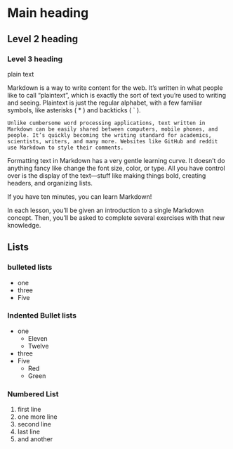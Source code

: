 #  Main heading
##  Level 2 heading
###  Level 3 heading

plain text 

Markdown is a way to write content for the web. It’s written in what people like to call “plaintext”, which is exactly the sort of text you’re used to writing and seeing. Plaintext is just the regular alphabet, with a few familiar symbols, like asterisks ( * ) and backticks ( ` ).

```
Unlike cumbersome word processing applications, text written in Markdown can be easily shared between computers, mobile phones, and people. It’s quickly becoming the writing standard for academics, scientists, writers, and many more. Websites like GitHub and reddit use Markdown to style their comments.
```

Formatting text in Markdown has a very gentle learning curve. It doesn’t do anything fancy like change the font size, color, or type. All you have control over is the display of the text—stuff like making things bold, creating headers, and organizing lists.

If you have ten minutes, you can learn Markdown!

In each lesson, you’ll be given an introduction to a single Markdown concept. Then, you’ll be asked to complete several exercises with that new knowledge.

##  Lists 

### bulleted lists 

- one
- three
- Five

###  Indented Bullet lists

- one
  - Eleven
  - Twelve
- three
- Five
  - Red
  - Green

 ### Numbered List

 1.  first line
 2.  one more line
 1.  second line
 1.  last line
 3.  and another 
